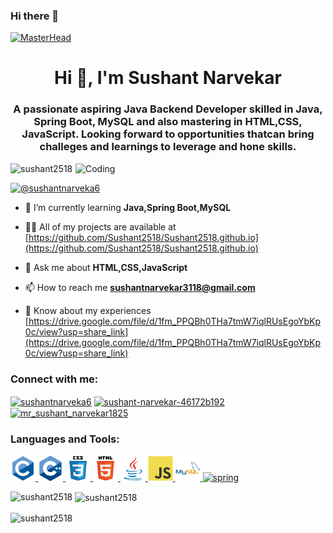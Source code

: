 ### Hi there 👋

<!--
**Sushant2518/Sushant2518** is a ✨ _special_ ✨ repository because its `README.md` (this file) appears on your GitHub profile.

Here are some ideas to get you started:

- 🔭 I’m currently working on ...
- 🌱 I’m currently learning ...
- 👯 I’m looking to collaborate on ...
- 🤔 I’m looking for help with ...
- 💬 Ask me about ...
- 📫 How to reach me: ...
- 😄 Pronouns: ...
- ⚡ Fun fact: ...
-->
[![MasterHead](https://camo.githubusercontent.com/ba9f3bd30647e352a3f5e1e45eb45c6ec7bad6155cd16aaedf4a426738da0ca5/68747470733a2f2f696e646f616e616c79746963612e636f6d2f7374617469632f696d616765732f62616e6e6572722e676966)](https://sushant2518.io)
<h1 align="center">Hi 👋, I'm Sushant Narvekar</h1>
<h3 align="center">A passionate aspiring Java Backend Developer skilled in Java, Spring Boot, MySQL and also mastering in HTML,CSS, JavaScript. Looking forward to opportunities thatcan bring challeges and learnings to leverage and hone skills.</h3>
<img align="right" alt="Coding" width="400" src="https://cdn.dribbble.com/users/2131993/screenshots/4948736/thoughtworks-gif_dribbble.gif";

<p align="left"> <img src="https://komarev.com/ghpvc/?username=sushant2518&label=Profile%20views&color=0e75b6&style=flat" alt="sushant2518" /> </p>

<p align="left"> <a href="https://twitter.com/@sushantnarveka6" target="blank"><img src="https://img.shields.io/twitter/follow/@sushantnarveka6?logo=twitter&style=for-the-badge" alt="@sushantnarveka6" /></a> </p>

- 🌱 I’m currently learning **Java,Spring Boot,MySQL**

- 👨‍💻 All of my projects are available at [https://github.com/Sushant2518/Sushant2518.github.io](https://github.com/Sushant2518/Sushant2518.github.io)

- 💬 Ask me about **HTML,CSS,JavaScript**

- 📫 How to reach me **sushantnarvekar3118@gmail.com**

- 📄 Know about my experiences [https://drive.google.com/file/d/1fm_PPQBh0THa7tmW7iqlRUsEgoYbKp0c/view?usp=share_link](https://drive.google.com/file/d/1fm_PPQBh0THa7tmW7iqlRUsEgoYbKp0c/view?usp=share_link)

<h3 align="left">Connect with me:</h3>
<p align="left">
<a href="https://twitter.com/sushantnarveka6" target="blank"><img align="center" src="https://raw.githubusercontent.com/rahuldkjain/github-profile-readme-generator/master/src/images/icons/Social/twitter.svg" alt="sushantnarveka6" height="30" width="40" /></a>
<a href="https://linkedin.com/in/sushant-narvekar-46172b192" target="blank"><img align="center" src="https://raw.githubusercontent.com/rahuldkjain/github-profile-readme-generator/master/src/images/icons/Social/linked-in-alt.svg" alt="sushant-narvekar-46172b192" height="30" width="40" /></a>
<a href="https://instagram.com/mr_sushant_narvekar1825" target="blank"><img align="center" src="https://raw.githubusercontent.com/rahuldkjain/github-profile-readme-generator/master/src/images/icons/Social/instagram.svg" alt="mr_sushant_narvekar1825" height="30" width="40" /></a>
</p>

<h3 align="left">Languages and Tools:</h3>
<p align="left"> <a href="https://www.cprogramming.com/" target="_blank" rel="noreferrer"> <img src="https://raw.githubusercontent.com/devicons/devicon/master/icons/c/c-original.svg" alt="c" width="40" height="40"/> </a> <a href="https://www.w3schools.com/cpp/" target="_blank" rel="noreferrer"> <img src="https://raw.githubusercontent.com/devicons/devicon/master/icons/cplusplus/cplusplus-original.svg" alt="cplusplus" width="40" height="40"/> </a> <a href="https://www.w3schools.com/css/" target="_blank" rel="noreferrer"> <img src="https://raw.githubusercontent.com/devicons/devicon/master/icons/css3/css3-original-wordmark.svg" alt="css3" width="40" height="40"/> </a> <a href="https://www.w3.org/html/" target="_blank" rel="noreferrer"> <img src="https://raw.githubusercontent.com/devicons/devicon/master/icons/html5/html5-original-wordmark.svg" alt="html5" width="40" height="40"/> </a> <a href="https://www.java.com" target="_blank" rel="noreferrer"> <img src="https://raw.githubusercontent.com/devicons/devicon/master/icons/java/java-original.svg" alt="java" width="40" height="40"/> </a> <a href="https://developer.mozilla.org/en-US/docs/Web/JavaScript" target="_blank" rel="noreferrer"> <img src="https://raw.githubusercontent.com/devicons/devicon/master/icons/javascript/javascript-original.svg" alt="javascript" width="40" height="40"/> </a> <a href="https://www.mysql.com/" target="_blank" rel="noreferrer"> <img src="https://raw.githubusercontent.com/devicons/devicon/master/icons/mysql/mysql-original-wordmark.svg" alt="mysql" width="40" height="40"/> </a> <a href="https://spring.io/" target="_blank" rel="noreferrer"> <img src="https://www.vectorlogo.zone/logos/springio/springio-icon.svg" alt="spring" width="40" height="40"/> </a> </p>

<p><img align="left" src="https://github-readme-stats.vercel.app/api/top-langs?username=sushant2518&show_icons=true&locale=en&layout=compact" alt="sushant2518" /></p>

<p>&nbsp;<img align="center" src="https://github-readme-stats.vercel.app/api?username=sushant2518&show_icons=true&locale=en" alt="sushant2518" /></p>

<p><img align="center" src="https://github-readme-streak-stats.herokuapp.com/?user=sushant2518&" alt="sushant2518" /></p>

